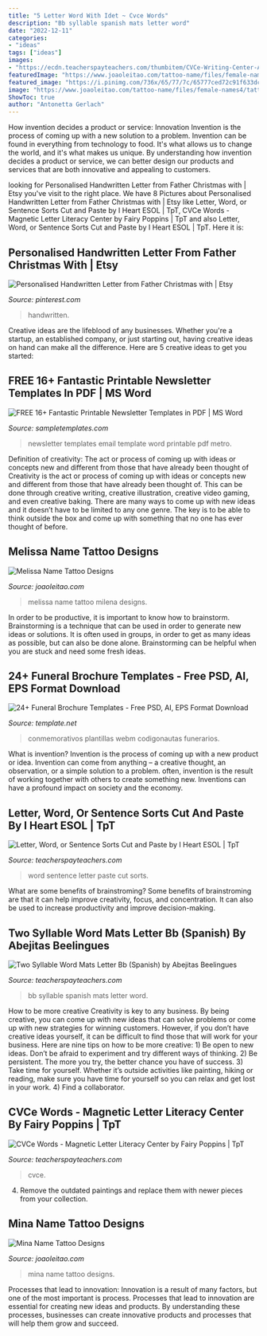 ```yaml
---
title: "5 Letter Word With Idet ~ Cvce Words"
description: "Bb syllable spanish mats letter word"
date: "2022-12-11"
categories:
- "ideas"
tags: ["ideas"]
images:
- "https://ecdn.teacherspayteachers.com/thumbitem/CVCe-Writing-Center-Activities-2642194-1612236655/original-2642194-4.jpg"
featuredImage: "https://www.joaoleitao.com/tattoo-name/files/female-names4/tattoo-design-name-mina-29.png"
featured_image: "https://i.pinimg.com/736x/65/77/7c/65777ced72c91f633dc1a38282ec5085.jpg"
image: "https://www.joaoleitao.com/tattoo-name/files/female-names4/tattoo-design-name-mina-29.png"
ShowToc: true
author: "Antonetta Gerlach"
---
```



How invention decides a product or service: Innovation
Invention is the process of coming up with a new solution to a problem. Invention can be found in everything from technology to food. It's what allows us to change the world, and it's what makes us unique. By understanding how invention decides a product or service, we can better design our products and services that are both innovative and appealing to customers.

	

		
looking for Personalised Handwritten Letter from Father Christmas with | Etsy you've visit to the right place. We have 8 Pictures about Personalised Handwritten Letter from Father Christmas with | Etsy like Letter, Word, or Sentence Sorts Cut and Paste by I Heart ESOL | TpT, CVCe Words - Magnetic Letter Literacy Center by Fairy Poppins | TpT and also Letter, Word, or Sentence Sorts Cut and Paste by I Heart ESOL | TpT. Here it is:
		
    
## Personalised Handwritten Letter From Father Christmas With | Etsy

<img loading=lazy src="https://i.pinimg.com/736x/65/77/7c/65777ced72c91f633dc1a38282ec5085.jpg" onerror="this.onerror=null;this.src='https://tse3.mm.bing.net/th?id=OIP.q5he-_EBtDqq-g9x_jG1qgHaKY&amp;pid=15.1';" alt="Personalised Handwritten Letter from Father Christmas with | Etsy">

_Source: pinterest.com_

>handwritten. 

	

Creative ideas are the lifeblood of any businesses. Whether you're a startup, an established company, or just starting out, having creative ideas on hand can make all the difference. Here are 5 creative ideas to get you started: 

    
## FREE 16+ Fantastic Printable Newsletter Templates In PDF | MS Word

<img loading=lazy src="https://images.sampletemplates.com/wp-content/uploads/2015/02/Metro-Email-Newsletter.jpg" onerror="this.onerror=null;this.src='https://tse3.mm.bing.net/th?id=OIP.X5JH29L-CBnOnF0wstpJYQHaRb&amp;pid=15.1';" alt="FREE 16+ Fantastic Printable Newsletter Templates in PDF | MS Word">

_Source: sampletemplates.com_

>newsletter templates email template word printable pdf metro. 

	

Definition of creativity: The act or process of coming up with ideas or concepts new and different from those that have already been thought of
Creativity is the act or process of coming up with ideas or concepts new and different from those that have already been thought of. This can be done through creative writing, creative illustration, creative video gaming, and even creative baking. There are many ways to come up with new ideas and it doesn’t have to be limited to any one genre. The key is to be able to think outside the box and come up with something that no one has ever thought of before.

    
## Melissa Name Tattoo Designs

<img loading=lazy src="https://www.joaoleitao.com/tattoo-name/files/female-names4/tattoo-design-name-melissa-05.png" onerror="this.onerror=null;this.src='https://tse3.mm.bing.net/th?id=OIP.fp1E7Tu3-JW36WeBl4OATwHaEO&amp;pid=15.1';" alt="Melissa Name Tattoo Designs">

_Source: joaoleitao.com_

>melissa name tattoo milena designs. 

	

In order to be productive, it is important to know how to brainstorm. Brainstorming is a technique that can be used in order to generate new ideas or solutions. It is often used in groups, in order to get as many ideas as possible, but can also be done alone. Brainstorming can be helpful when you are stuck and need some fresh ideas.

    
## 24+ Funeral Brochure Templates - Free PSD, AI, EPS Format Download

<img loading=lazy src="https://images.template.net/wp-content/uploads/2016/06/06110246/Celebration-of-life-Funeral-Brochure.jpg?width=480" onerror="this.onerror=null;this.src='https://tse4.mm.bing.net/th?id=OIP.BkJpsmuqDyiry7gbdGlV8gHaHr&amp;pid=15.1';" alt="24+ Funeral Brochure Templates - Free PSD, AI, EPS Format Download">

_Source: template.net_

>conmemorativos plantillas webm codigonautas funerarios. 

	

What is invention?
Invention is the process of coming up with a new product or idea. Invention can come from anything – a creative thought, an observation, or a simple solution to a problem. often, invention is the result of working together with others to create something new. Inventions can have a profound impact on society and the economy.

    
## Letter, Word, Or Sentence Sorts Cut And Paste By I Heart ESOL | TpT

<img loading=lazy src="https://ecdn.teacherspayteachers.com/thumbitem/Letter-Word-or-Sentence-Sorts-Cut-and-Paste-2170016-1460001085/original-2170016-4.jpg" onerror="this.onerror=null;this.src='https://tse4.mm.bing.net/th?id=OIP.BrODQGey7maj86di4mjy4gAAAA&amp;pid=15.1';" alt="Letter, Word, or Sentence Sorts Cut and Paste by I Heart ESOL | TpT">

_Source: teacherspayteachers.com_

>word sentence letter paste cut sorts. 

	

What are some benefits of brainstroming?
Some benefits of brainstroming are that it can help improve creativity, focus, and concentration. It can also be used to increase productivity and improve decision-making.

    
## Two Syllable Word Mats Letter Bb (Spanish) By Abejitas Beelingues

<img loading=lazy src="https://ecdn.teacherspayteachers.com/thumbitem/Two-Syllable-Word-Mats-Letter-Bb-Spanish-1500875431/original-426461-2.jpg" onerror="this.onerror=null;this.src='https://tse4.mm.bing.net/th?id=OIP.cjt0tSZOhPm9QCuKyZf0nQAAAA&amp;pid=15.1';" alt="Two Syllable Word Mats Letter Bb (Spanish) by Abejitas Beelingues">

_Source: teacherspayteachers.com_

>bb syllable spanish mats letter word. 

	

How to be more creative
Creativity is key to any business. By being creative, you can come up with new ideas that can solve problems or come up with new strategies for winning customers. However, if you don’t have creative ideas yourself, it can be difficult to find those that will work for your business. Here are nine tips on how to be more creative: 1) Be open to new ideas. Don’t be afraid to experiment and try different ways of thinking. 2) Be persistent. The more you try, the better chance you have of success. 3) Take time for yourself. Whether it’s outside activities like painting, hiking or reading, make sure you have time for yourself so you can relax and get lost in your work. 4) Find a collaborator.

    
## CVCe Words - Magnetic Letter Literacy Center By Fairy Poppins | TpT

<img loading=lazy src="https://ecdn.teacherspayteachers.com/thumbitem/CVCe-Writing-Center-Activities-2642194-1612236655/original-2642194-4.jpg" onerror="this.onerror=null;this.src='https://tse1.mm.bing.net/th?id=OIP.4OPeI1jxwwX2ZBgKDSLJrwAAAA&amp;pid=15.1';" alt="CVCe Words - Magnetic Letter Literacy Center by Fairy Poppins | TpT">

_Source: teacherspayteachers.com_

>cvce. 

	

4. Remove the outdated paintings and replace them with newer pieces from your collection. 

    
## Mina Name Tattoo Designs

<img loading=lazy src="https://www.joaoleitao.com/tattoo-name/files/female-names4/tattoo-design-name-mina-29.png" onerror="this.onerror=null;this.src='https://tse1.mm.bing.net/th?id=OIP.ZZ5mRgvvM6KnlpITR14HoQHaE2&amp;pid=15.1';" alt="Mina Name Tattoo Designs">

_Source: joaoleitao.com_

>mina name tattoo designs. 

	

Processes that lead to innovation:
Innovation is a result of many factors, but one of the most important is process. Processes that lead to innovation are essential for creating new ideas and products. By understanding these processes, businesses can create innovative products and processes that will help them grow and succeed.

